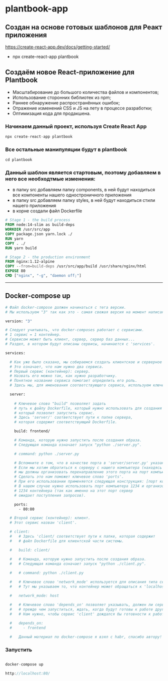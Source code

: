 # plantbook-app

## Создан на основе готовых шаблонов для Реакт приложения

https://create-react-app.dev/docs/getting-started/

- npx create-react-app plantbook

## Создаём новое React-приложение для Plantbook

- Масштабирование до большого количества файлов и компонентов;
- Использование сторонних библиотек из npm;
- Раннее обнаружение распространённых ошибок;
- Отражение изменений CSS и JS на лету в процессе разработки;
- Оптимизация кода для продакшена.

### Начинаем данный проект, используя Create React App

```jsx
npx create-react-app plantbook
```

### Все остальные манипуляции будут в plantbook

```jsx
cd plantbook
```

### Данный шаблон является стартовым, поэтому добавляем в него все необходтмые изменения:

- в папку src добавляем папку components, в ней будут находиться все компоненты нашего одностроничного приложения
- в папку src добавляем папку styles, в ней будут находиться стили нашего приложения
- в корне создали файл Dockerfile

```dockerfile
# Stage 1 - the build process
FROM node:14-slim as build-deps
WORKDIR /usr/src/app
COPY package.json yarn.lock ./
RUN yarn
COPY . ./
RUN yarn build

# Stage 2 - the production environment
FROM nginx:1.12-alpine
COPY --from=build-deps /usr/src/app/build /usr/share/nginx/html
EXPOSE 80
CMD ["nginx", "-g", "daemon off;"]

```
---
## Docker-compose up
```dockerfile
# Файл docker-compose должен начинаться с тега версии.
# Мы используем "3" так как это - самая свежая версия на момент написания этого кода.

version: "3"

# Следует учитывать, что docker-composes работает с сервисами.
# 1 сервис = 1 контейнер.
# Сервисом может быть клиент, сервер, сервер баз данных...
# Раздел, в котором будут описаны сервисы, начинается с 'services'.

services:

  # Как уже было сказано, мы собираемся создать клиентское и серверное приложения.
  # Это означает, что нам нужно два сервиса.
  # Первый сервис (контейнер): сервер.
  # Назвать его можно так, как нужно разработчику.
  # Понятное название сервиса помогает определить его роль.
  # Здесь мы, для именования соответствующего сервиса, используем ключевое слово 'server'.

  server:
 
    # Ключевое слово "build" позволяет задать
    # путь к файлу Dockerfile, который нужно использовать для создания образа,
    # который позволит запустить сервис.
    # Здесь 'server/' соответствует пути к папке сервера,
    # которая содержит соответствующий Dockerfile.

    build: frontend/

    # Команда, которую нужно запустить после создания образа.
    # Следующая команда означает запуск "python ./server.py".

    # command: python ./server.py

    # Вспомните о том, что в качестве порта в 'server/server.py' указан порт 1234.
    # Если мы хотим обратиться к серверу с нашего компьютера (находясь за пределами контейнера),
    # мы должны организовать перенаправление этого порта на порт компьютера.
    # Сделать это нам поможет ключевое слово 'ports'.
    # При его использовании применяется следующая конструкция: [порт компьютера]:[порт контейнера]
    # В нашем случае нужно использовать порт компьютера 1234 и организовать его связь с портом
    # 1234 контейнера (так как именно на этот порт сервер 
    # ожидает поступления запросов).

    ports:
      - 80:80

  # Второй сервис (контейнер): клиент.
  # Этот сервис назван 'client'.

  # client:
  #   # Здесь 'client/ соответствует пути к папке, которая содержит
  #   # файл Dockerfile для клиентской части системы.

  #   build: client/

  #   # Команда, которую нужно запустить после создания образа.
  #   # Следующая команда означает запуск "python ./client.py".
 
  #   # command: python ./client.py

  #   # Ключевое слово 'network_mode' используется для описания типа сети.
  #   # Тут мы указываем то, что контейнер может обращаться к 'localhost' компьютера.

  #   network_mode: host

  #   # Ключевое слово 'depends_on' позволяет указывать, должен ли сервис,
  #   # прежде чем запуститься, ждать, когда будут готовы к работе другие сервисы.
  #   # Нам нужно, чтобы сервис 'client' дождался бы готовности к работе сервиса 'server'.
 
  #   depends_on:
  #     - frontend

  #   Данный материал по docker-compose я взял с habr, спасибо автору! Вот ссылка https://habr.com/ru/company/ruvds/blog/450312/
```

### Запустить

```js

docker-compose up

http://localhost:80/
```